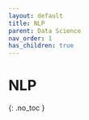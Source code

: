 ```yaml
---
layout: default
title: NLP
parent: Data Science
nav_order: 1
has_children: true
---
```


# NLP
{: .no_toc }
